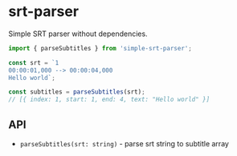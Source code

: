 # srt-parser

Simple SRT parser without dependencies.

```typescript
import { parseSubtitles } from 'simple-srt-parser';

const srt = `1
00:00:01,000 --> 00:00:04,000
Hello world`;

const subtitles = parseSubtitles(srt);
// [{ index: 1, start: 1, end: 4, text: "Hello world" }]
```

## API

- `parseSubtitles(srt: string)` - parse srt string to subtitle array

